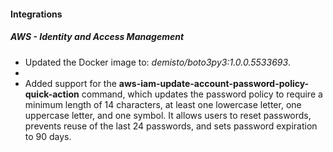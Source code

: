 
#### Integrations

##### AWS - Identity and Access Management
- Updated the Docker image to: *demisto/boto3py3:1.0.0.5533693*.
- 
- Added support for the **aws-iam-update-account-password-policy-quick-action** command, which updates the password policy to require a minimum length of 14 characters, at least one lowercase letter, one uppercase letter, and one symbol. It allows users to reset passwords, prevents reuse of the last 24 passwords, and sets password expiration to 90 days.


